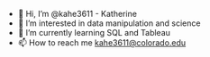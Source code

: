 - 👋 Hi, I’m @kahe3611 - Katherine 
- 👀 I’m interested in data manipulation and science
- 🌱 I’m currently learning SQL and Tableau 
- 📫 How to reach me kahe3611@colorado.edu

<!---
kahe3611/kahe3611 is a ✨ special ✨ repository because its `README.md` (this file) appears on your GitHub profile.
You can click the Preview link to take a look at your changes.
--->
